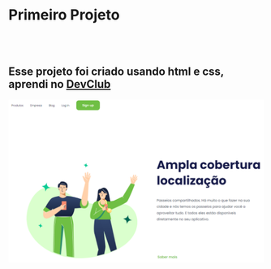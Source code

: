 <h1>Primeiro Projeto</h1>
<br>
<br>
<h2>Esse projeto foi criado usando html e css, aprendi no <a href="https://rodolfomori.com.br/devclu">DevClub</a></h2>
<img src="https://github.com/maiconvieira882/primeiro-projeto-html-e-css/blob/main/img/Captura%20de%20tela%202024-07-30%20092228.png" />
